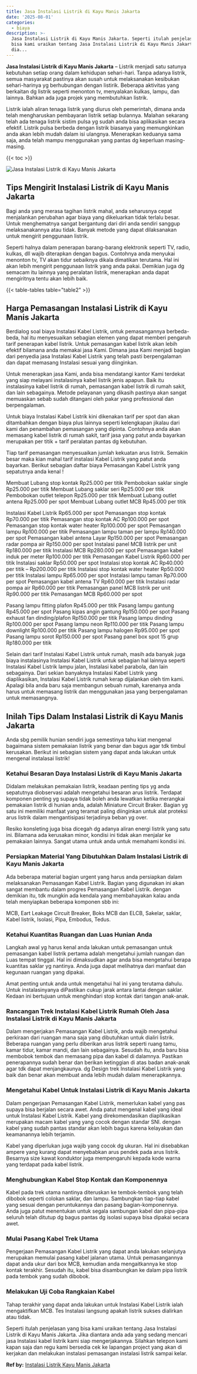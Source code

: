 ```yaml
---
title: Jasa Instalasi Listrik di Kayu Manis Jakarta
date: '2025-08-01'
categories:
  - biaya
description: >-
  Jasa Instalasi Listrik di Kayu Manis Jakarta. Seperti itulah penjelasan yang
  bisa kami uraikan tentang Jasa Instalasi Listrik di Kayu Manis Jakarta. Jika
  dia...
---
```


**Jasa Instalasi Listrik di Kayu Manis Jakarta** – Listrik menjadi satu satunya kebutuhan setiap orang dalam kehidupan sehari-hari. Tanpa adanya listrik, semua masyarakat pastinya akan susah untuk melaksanakan kesibukan sehari-harinya yg berhubungan dengan listirik. Beberapa aktivitas yang berkaitan dg listrik seperti menonton tv, menyalakan kulkas, lampu, dan lainnya. Bahkan ada juga projek yang membutuhkan listrik.

Listrik ialah aliran tenaga listrik yang diurus oleh pemerintah, dimana anda telah mengharuskan pembayaran listrik setiap bulannya. Malahan sekarang telah ada tenaga listrik sistim pulsa yg sudah anda bisa aplikasikan secara efektif. Listrik pulsa berbeda dengan listrik biasanya yang memungkinkan anda akan lebih mudah dalam isi ulangnya. Menerapkan keduanya sama saja, anda telah mampu menggunakan yang pantas dg keperluan masing-masing.

{{< toc >}}

![Jasa Instalasi Listrik di Kayu Manis Jakarta](/images/instalasi-listrik-murah27.png)

## Tips Mengirit Instalasi Listrik di Kayu Manis Jakarta

Bagi anda yang merasa tagihan listrik mahal, anda seharusnya cepat menjalankan perubahan agar biaya yang dikeluarkan tidak terlalu besar. Untuk menghematnya sangat bergantung dari diri anda sendiri sanggup melaksanakannya atau tidak. Banyak metode yang dapat dilaksanakan untuk mengirit penggunaan listrik.

Seperti halnya dalam penerapan barang-barang elektronik seperti TV, radio, kulkas, dll wajib diterapkan dengan bagus. Contohnya anda menyukai menonton tv, TV akan tidur sebaiknya dikala dimatikan terutama. Hal ini akan lebih mengirit penggunaan listrik yang anda pakai. Demikian juga dg semacam itu lainnya yang peralatan listrik, menerapkan anda dapat mengiritnya tentu akan lebih baik.

{{< table-tables table="table2" >}}

## Harga Pemasangan Instalasi Listrik di Kayu Manis Jakarta

Berdialog soal biaya Instalasi Kabel Listrik, untuk pemasangannya berbeda-beda, hal itu menyesuaikan sebagian elemen yang dapat memberi pengaruh tarif penerapan kabel listrik. Untuk pemasangan kabel listrik akan lebih efektif bilamana anda memakai jasa Kami. Dimana jasa Kami menjadi bagian dari penyedia jasa Instalasi Kabel Listrik yang telah pasti berpengalaman dan dapat memasang Instalasi sesuai yang diinginkan.

Untuk menerapkan jasa Kami, anda bisa mendatangi kantor Kami terdekat yang siap melayani instalasinya kabel listrik jenis apapun. Baik itu instalasinya kabel listrik di rumah, pemasangan kabel listrik di rumah sakit, dan lain sebagainya. Metode pelayanan yang dikasih pastinya akan sangat memuaskan sebab sudah ditangani oleh pakar yang professional dan berpengalaman.

Untuk biaya Instalasi Kabel Listrik kini dikenakan tarif per spot dan akan ditambahkan dengan biaya plus lainnya seperti kelengkapan jikalau dari kami dan penambahan pemasangan yang dipinta. Contohnya anda akan memasang kabel listrik di rumah sakit, tarif jasa yang patut anda bayarkan merupakan per titik + tarif peralatan pantas dg kebutuhan.

Tiap tarif pemasangan menyesuaikan jumlah kekuatan arus listrik. Semakin besar maka kian mahal tarif instalasi Kabel Listrik yang patut anda bayarkan. Berikut sebagian daftar biaya Pemasangan Kabel Listrik yang sepatutnya anda kenal !

Membuat Lubang stop kontak Rp25.000 per titik Pembobokan saklar single Rp25.000 per titik Membuat Lubang saklar seri Rp25.000 per titik Pembobokan outlet telepon Rp25.000 per titik Membuat Lubang outlet antena Rp25.000 per spot Membuat Lubang outlet MCB Rp45.000 per titik

Instalasi Kabel Listrik Rp65.000 per spot Pemasangan stop kontak Rp70.000 per titik Pemasangan stop kontak AC Rp100.000 per spot Pemasangan stop kontak water heater Rp100.000 per spot Pemasangan lampu Rp100.000 per titik Pemasangan lampu taman per lampu Rp140.000 per spot Pemasangan kabel antena Layar Rp150.000 per spot Pemasangan radar pompa air Rp150.000 per spot Instalasi panel MCB listrik per unit Rp180.000 per titik Instalasi MCB Rp280.000 per spot Pemasangan kabel induk per meter Rp100.000 per titik Pemasangan Kabel Listrik Rp60.000 per titik Instalasi saklar Rp50.000 per spot Instalasi stop kontak AC Rp40.000 per titik – Rp200.000 per titik Instalasi stop kontak water heater Rp50.000 per titik Instalasi lampu Rp65.000 per spot Instalasi lampu taman Rp70.000 per spot Pemasangan kabel antena TV Rp60.000 per titik Instalasi radar pompa air Rp60.000 per titik Pemasangan panel MCB listrik per unit Rp90.000 per titik Pemasangan MCB Rp60.000 per spot

Pasang lampu fitting plafon Rp45.000 per titik Pasang lampu gantung Rp45.000 per spot Pasang kipas angin gantung Rp150.000 per spot Pasang exhaust fan dinding/plafon Rp150.000 per titik Pasang lampu dinding Rp100.000 per spot Pasang lampu neon Rp110.000 per titik Pasang lampu downlight Rp100.000 per titik Pasang lampu halogen Rp95.000 per spot Pasang lampu sorot Rp150.000 per spot Pasang panel box spot 15 grup Rp180.000 per titik

Selain dari tarif Instalasi Kabel Listrik untuk rumah, masih ada banyak juga biaya instalasinya Instalasi Kabel Listrik untuk sebagian hal lainnya seperti Instalasi Kabel Listrik lampu jalan, Instalasi kabel parabola, dan lain sebagainya. Dari sekian banyaknya Instalasi Kabel Listrik yang diaplikasikan, Instalasi Kabel Listrik rumah kerap dijalankan oleh tim kami. Apalagi bila anda baru saja membangun sebuah rumah, karenanya anda harus untuk memasang listrik dan menggunakan jasa yang berpengalaman untuk memasangnya.

## Inilah Tips Dalam Instalasi Listrik di Kayu Manis Jakarta


Anda sbg pemilik hunian sendiri juga semestinya tahu kiat mengenal bagaimana sistem pemakaian listrik yang benar dan bagus agar tdk timbul kerusakan. Berikut ini sebagian sistem yang dapat anda lakukan untuk mengenal instalasai listrik!

### Ketahui Besaran Daya Instalasi Listrik di Kayu Manis Jakarta

Didalam melakukan pemakaian listrik, keadaan penting tips yg anda sepatutnya diobservasi adalah mengetahui besaran arus listrik. Terdapat komponen penting yg supaya tidak boleh anda lewatkan ketika merangkai pemakaian listrik di hunian anda, adalah Miniature Circuit Braker. Bagian yg satu ini memiliki manfaat yang teramat paling diinginkan untuk alat proteksi arus listrik dalam mengantisipasi terjadinya beban yg over.

Resiko konsleting juga bisa dicegah dg adanya aliran energi listrik yang satu ini. Bilamana ada kerusakan minor, kondisi ini tidak akan menjalar ke pemakaian lainnya. Sangat utama untuk anda untuk memahami kondisi ini.

### Persiapkan Material Yang Dibutuhkan Dalam Instalasi Listrik di Kayu Manis Jakarta

Ada beberapa material bagian urgent yang harus anda persiapkan dalam melaksanakan Pemasangan Kabel Listrik. Bagian yang digunakan ini akan sangat membantu dalam progres Pemasangan Kabel Listrik. dengan demikian itu, tdk mungkin ada kendala yang membahayakan kalau anda telah menyiapkan beberapa komponen sbb ini:

MCB, Eart Leakage Circuit Breaker, Boks MCB dan ELCB, Sakelar, saklar, Kabel listrik, Isolasi, Pipa, Embodus, Tedus.

### Ketahui Kuantitas Ruangan dan Luas Hunian Anda

Langkah awal yg harus kenal anda lakukan untuk pemasangan untuk pemasangan kabel listrik pertama adalah mengetahui jumlah ruangan dan Luas tempat tinggal. Hal ini dimaksudkan agar anda bisa mengetahui berapa kuantitas saklar yg nantinya. Anda juga dapat melihatnya dari manfaat dan kegunaan ruangan yang dipakai.

Amat penting untuk anda untuk mengetahui hal ini yang terutama dahulu. Untuk instalasinyanya diPastikan cukup jarak antara lantai dengan saklar. Kedaan ini bertujuan untuk menghindari stop kontak dari tangan anak-anak.

### Rancangan Trek Instalasi Kabel Listrik Rumah Oleh Jasa Instalasi Listrik di Kayu Manis Jakarta

Dalam mengerjakan Pemasangan Kabel Listrik, anda wajib mengetahui perkiraan dari ruangan mana saja yang dibutuhkan untuk dialiri listrik. Beberapa ruangan yang perlu diberikan arus listrik seperti ruang tamu, kamar tidur, kamar mandi, dan lain sebagainya. Sesudah itu, anda baru bisa membobok tembok dan memasang pipa dan kabel di dalamnya. Pastikan penerapannya sudah benar dan berikan ketinggian di atas badan anak-anak agar tdk dapat menjangkaunya. dg Design trek Instalasi Kabel Listrik yang baik dan benar akan membuat anda lebih mudah dalam menerapkannya.

### Mengetahui Kabel Untuk Instalasi Listrik di Kayu Manis Jakarta

Dalam pengerjaan Pemasangan Kabel Listrik, memerlukan kabel yang pas supaya bisa berjalan secara awet. Anda patut mengenal kabel yang ideal untuk Instalasi Kabel Listrik. Kabel yang direkomendasikan diaplikasikan merupakan macam kabel yang yang cocok dengan standar SNI. dengan kabel yang sudah pantas standar akan lebih bagus karena kelayakan dan keamanannya lebih terjamin.

Kabel yang diperlukan juga wajib yang cocok dg ukuran. Hal ini disebabkan ampere yang kurang dapat menyebabkan arus pendek pada arus listrik. Besarnya size kawat konduktor juga mempengaruhi kepada kode warna yang terdapat pada kabel listrik.

### Menghubungkan Kabel Stop Kontak dan Komponennya

Kabel pada trek utama nantinya diteruskan ke tembok-tembok yang telah dibobok seperti colokan saklar, dan lampu. Sambungkan tiap-tiap kabel yang sesuai dengan peruntukannya dan pasang bagian-komponennya. Anda juga patut menentukan untuk segala sambungan kabel dan pipa-pipa seluruh telah ditutup dg bagus pantas dg isolasi supaya bisa dipakai secara awet.

### Mulai Pasang Kabel Trek Utama

Pengerjaan Pemasangan Kabel Listrik yang dapat anda lakukan selanjutya merupakan memulai pasang kabel jalanan utama. Untuk pemasangannya dapat anda ukur dari box MCB, kemudian anda mengaitkannya ke stop kontak terakhir. Sesudah itu, kabel bisa disambungkan ke dalam pipa listrik pada tembok yang sudah dibobok.

### Melakukan Uji Coba Rangkaian Kabel

Tahap terakhir yang dapat anda lakukan untuk Instalasi Kabel Listrik ialah mengaktifkan MCB. Tes Instalasi langsung apakah listrik sukses dialirkan atau tidak.

Seperti itulah penjelasan yang bisa kami uraikan tentang Jasa Instalasi Listrik di Kayu Manis Jakarta. Jika diantara anda ada yang sedang mencari jasa Instalasi kabel listrik kami siap mengerjakannya. Silahkan telepon kami kapan saja dan regu kami bersedia cek ke lapangan project yang akan di kerjakan dan melakukan instalasi pemasangan instalasi listrik sampai kelar.

**Ref by:** [Instalasi Listrik Kayu Manis Jakarta](https://id.wikipedia.org/wiki/Instalasi)
